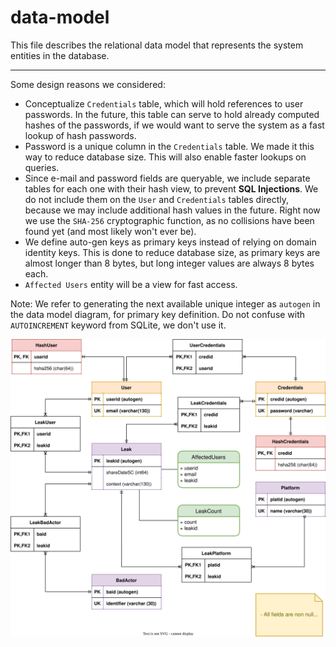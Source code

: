 # data-model

This file describes the relational data model that represents the system entities in the database.

---

Some design reasons we considered:

- Conceptualize `Credentials` table, which will hold references to user passwords. In the future, this table can serve to hold already computed hashes of the passwords, if we would want to serve the system as a fast lookup of hash passwords.
- Password is a unique column in the `Credentials` table. We made it this way to reduce database size. This will also enable faster lookups on queries.
- Since e-mail and password fields are queryable, we include separate tables for each one with their hash view, to prevent **SQL Injections**. We do not include them on the `User` and `Credentials` tables directly, because we may include additional hash values in the future. Right now we use the `SHA-256` cryptographic function, as no collisions have been found yet (and most likely won't ever be).
- We define auto-gen keys as primary keys instead of relying on domain identity keys. This is done to reduce database size, as primary keys are almost longer than 8 bytes, but long integer values are always 8 bytes each.
- `Affected Users` entity will be a view for fast access.

Note: We refer to generating the next available unique integer as `autogen` in the data model diagram, for primary key definition. Do not confuse with `AUTOINCREMENT` keyword from SQLite, we don't use it.

![entity relationship model describing database schema](src/002-data-model.drawio.svg)